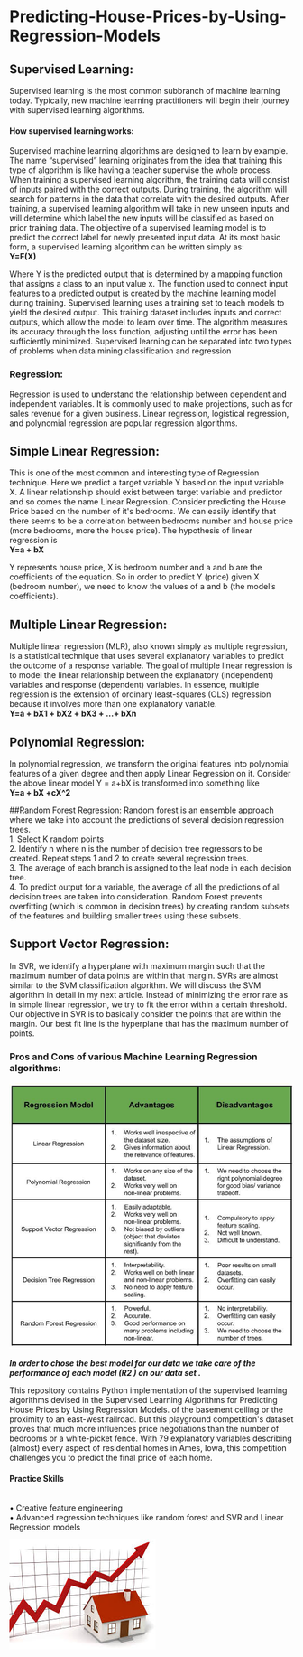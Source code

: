 # Predicting-House-Prices-by-Using-Regression-Models
## Supervised Learning: 
Supervised learning is the most common subbranch of machine learning today. Typically, new machine learning practitioners will begin their journey with supervised learning algorithms.

#### How supervised learning works:
Supervised machine learning algorithms are designed to learn by example. The name “supervised” learning originates from the idea that training this type of algorithm is like having a teacher supervise the whole process.
When training a supervised learning algorithm, the training data will consist of inputs paired with the correct outputs. During training, the algorithm will search for patterns in the data that correlate with the desired outputs. After training, a supervised learning algorithm will take in new unseen inputs and will determine which label the new inputs will be classified as based on prior training data. The objective of a supervised learning model is to predict the correct label for newly presented input data. At its most basic form, a supervised learning algorithm can be written simply as:
<br /> **Y=F(X)** 
 
Where Y is the predicted output that is determined by a mapping function that assigns a class to an input value x. The function used to connect input features to a predicted output is created by the machine learning model during training.
Supervised learning uses a training set to teach models to yield the desired output. This training dataset includes inputs and correct outputs, which allow the model to learn over time. The algorithm measures its accuracy through the loss function, adjusting until the error has been sufficiently minimized.
Supervised learning can be separated into two types of problems when data mining classification and regression 
 
### Regression:
Regression is used to understand the relationship between dependent and independent variables. It is commonly used to make projections, such as for sales revenue for a given business. Linear regression, logistical regression, and polynomial regression are popular regression algorithms.

## Simple Linear Regression:
This is one of the most common and interesting type of Regression technique. Here we predict a target variable Y based on the input variable X. A linear relationship should exist between target variable and predictor and so comes the name Linear Regression.
Consider predicting the House Price based on the number of it's bedrooms. We can easily identify that there seems to be a correlation between bedrooms number and house price (more bedrooms, more the house price). The hypothesis of linear regression is
<br /> **Y=a + bX**
 
Y represents house price, X is bedroom number and a and b are the coefficients of the equation. So in order to predict Y (price) given X (bedroom number), we need to know the values of a and b (the model’s coefficients).

## Multiple Linear Regression:
Multiple linear regression (MLR), also known simply as multiple regression, is a statistical technique that uses several explanatory variables to predict the outcome of a response variable. The goal of multiple linear regression is to model the linear relationship between the explanatory (independent) variables and response (dependent) variables. In essence, multiple regression is the extension of ordinary least-squares (OLS) regression because it involves more than one explanatory variable. 
<br /> **Y=a + bX1 + bX2 + bX3 + ...+ bXn**

## Polynomial Regression:
In polynomial regression, we transform the original features into polynomial features of a given degree and then apply Linear Regression on it. Consider the above linear model Y = a+bX is transformed into something like 
<br /> **Y=a + bX +cX^2**

##Random Forest Regression: 
Random forest is an ensemble approach where we take into account the predictions of several decision regression trees.
<br /> 1.	Select K random points
<br /> 2.	Identify n where n is the number of decision tree regressors to be created. Repeat steps 1 and 2 to create several regression trees.
<br /> 3.	The average of each branch is assigned to the leaf node in each decision tree.
<br /> 4.	To predict output for a variable, the average of all the predictions of all decision trees are taken into consideration.
Random Forest prevents overfitting (which is common in decision trees) by creating random subsets of the features and building smaller trees using these subsets.


## Support Vector Regression:
In SVR, we identify a hyperplane with maximum margin such that the maximum number of data points are within that margin. SVRs are almost similar to the SVM classification algorithm. We will discuss the SVM algorithm in detail in my next article.
Instead of minimizing the error rate as in simple linear regression, we try to fit the error within a certain threshold. Our objective in SVR is to basically consider the points that are within the margin. Our best fit line is the hyperplane that has the maximum number of points.

### Pros and Cons of various Machine Learning Regression algorithms: 
![](images1.jpg)

***In order to chose the best model for our data we take care of the performance of each model (R2 ) on our data set .***
 

This repository contains Python implementation of the supervised learning algorithms devised in the Supervised Learning Algorithms for Predicting House Prices by Using Regression Models.
of the basement ceiling or the proximity to an east-west railroad. But this playground competition's dataset proves that much more influences price negotiations than the number of bedrooms or a white-picket fence.
With 79 explanatory variables describing (almost) every aspect of residential homes in Ames, Iowa, this competition challenges you to predict the final price of each home.

#### Practice Skills
<br /> •	Creative feature engineering 
<br /> •	Advanced regression techniques like random forest and SVR and Linear Regression models
 
![](images.jpg)
